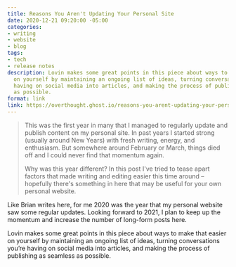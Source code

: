 ```yaml
---
title: Reasons You Aren't Updating Your Personal Site
date: 2020-12-21 09:20:00 -05:00
categories:
- writing
- website
- blog
tags:
- tech
- release notes
description: Lovin makes some great points in this piece about ways to make that easier
  on yourself by maintaining an ongoing list of ideas, turning conversations you’re
  having on social media into articles, and making the process of publishing as seamless
  as possible.
format: link
link: https://overthought.ghost.io/reasons-you-arent-updating-your-personal-site/
---
```


> This was the first year in many that I managed to regularly update and publish content on my personal site. In past years I started strong (usually around New Years) with fresh writing, energy, and enthusiasm. But somewhere around February or March, things died off and I could never find that momentum again.
> 
> Why was this year different? In this post I've tried to tease apart factors that made writing and editing easier this time around – hopefully there's something in here that may be useful for your own personal website.

Like Brian writes here, for me 2020 was the year that my personal website saw some regular updates. Looking forward to 2021, I plan to keep up the momentum and increase the number of long-form posts here. 

Lovin makes some great points in this piece about ways to make that easier on yourself by maintaining an ongoing list of ideas, turning conversations you’re having on social media into articles, and making the process of publishing as seamless as possible.